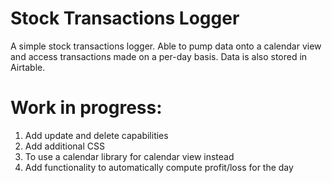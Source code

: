# Stock Transactions Logger
A simple stock transactions logger. Able to pump data onto a calendar view and access transactions made on a per-day basis. Data is also stored in Airtable.

# Work in progress:
1. Add update and delete capabilities
2. Add additional CSS
3. To use a calendar library for calendar view instead
4. Add functionality to automatically compute profit/loss for the day
